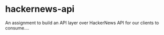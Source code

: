 # hackernews-api
An assignment to build an API layer over HackerNews API for our clients to consume....
